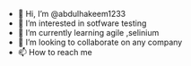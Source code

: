 - 👋 Hi, I’m @abdulhakeem1233
- 👀 I’m interested in sotfware testing
- 🌱 I’m currently learning agile ,selinium
- 💞️ I’m looking to collaborate on any company
- 📫 How to reach me 

<!---
abdulhakeem1233/abdulhakeem1233 is a ✨ special ✨ repository because its `README.md` (this file) appears on your GitHub profile.
You can click the Preview link to take a look at your changes.
--->
